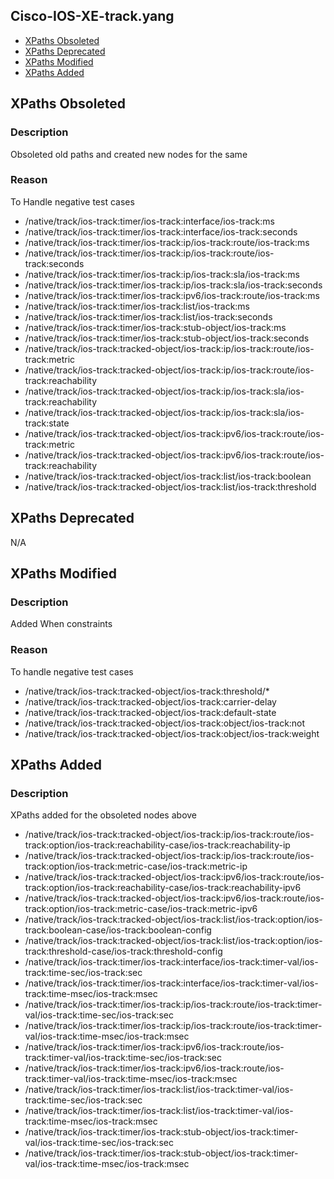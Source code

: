 ## Cisco-IOS-XE-track.yang

- [XPaths Obsoleted](#xpaths-obsoleted)
- [XPaths Deprecated](#xpaths-deprecated)
- [XPaths Modified](#xpaths-modified)
- [XPaths Added](#xpaths-added)

## XPaths Obsoleted

### Description
Obsoleted old paths and created new nodes for the same

### Reason
To Handle negative test cases

- /native/track/ios-track:timer/ios-track:interface/ios-track:ms
- /native/track/ios-track:timer/ios-track:interface/ios-track:seconds
- /native/track/ios-track:timer/ios-track:ip/ios-track:route/ios-track:ms
- /native/track/ios-track:timer/ios-track:ip/ios-track:route/ios-track:seconds
- /native/track/ios-track:timer/ios-track:ip/ios-track:sla/ios-track:ms
- /native/track/ios-track:timer/ios-track:ip/ios-track:sla/ios-track:seconds
- /native/track/ios-track:timer/ios-track:ipv6/ios-track:route/ios-track:ms
- /native/track/ios-track:timer/ios-track:list/ios-track:ms
- /native/track/ios-track:timer/ios-track:list/ios-track:seconds
- /native/track/ios-track:timer/ios-track:stub-object/ios-track:ms
- /native/track/ios-track:timer/ios-track:stub-object/ios-track:seconds
- /native/track/ios-track:tracked-object/ios-track:ip/ios-track:route/ios-track:metric
- /native/track/ios-track:tracked-object/ios-track:ip/ios-track:route/ios-track:reachability
- /native/track/ios-track:tracked-object/ios-track:ip/ios-track:sla/ios-track:reachability
- /native/track/ios-track:tracked-object/ios-track:ip/ios-track:sla/ios-track:state
- /native/track/ios-track:tracked-object/ios-track:ipv6/ios-track:route/ios-track:metric
- /native/track/ios-track:tracked-object/ios-track:ipv6/ios-track:route/ios-track:reachability
- /native/track/ios-track:tracked-object/ios-track:list/ios-track:boolean
- /native/track/ios-track:tracked-object/ios-track:list/ios-track:threshold

## XPaths Deprecated

N/A

## XPaths Modified

### Description
Added When constraints

### Reason
To handle negative test cases

- /native/track/ios-track:tracked-object/ios-track:threshold/*
- /native/track/ios-track:tracked-object/ios-track:carrier-delay
- /native/track/ios-track:tracked-object/ios-track:default-state
- /native/track/ios-track:tracked-object/ios-track:object/ios-track:not
- /native/track/ios-track:tracked-object/ios-track:object/ios-track:weight

## XPaths Added

### Description
XPaths added for the obsoleted nodes above

- /native/track/ios-track:tracked-object/ios-track:ip/ios-track:route/ios-track:option/ios-track:reachability-case/ios-track:reachability-ip
- /native/track/ios-track:tracked-object/ios-track:ip/ios-track:route/ios-track:option/ios-track:metric-case/ios-track:metric-ip
- /native/track/ios-track:tracked-object/ios-track:ipv6/ios-track:route/ios-track:option/ios-track:reachability-case/ios-track:reachability-ipv6
- /native/track/ios-track:tracked-object/ios-track:ipv6/ios-track:route/ios-track:option/ios-track:metric-case/ios-track:metric-ipv6
- /native/track/ios-track:tracked-object/ios-track:list/ios-track:option/ios-track:boolean-case/ios-track:boolean-config
- /native/track/ios-track:tracked-object/ios-track:list/ios-track:option/ios-track:threshold-case/ios-track:threshold-config
- /native/track/ios-track:timer/ios-track:interface/ios-track:timer-val/ios-track:time-sec/ios-track:sec
- /native/track/ios-track:timer/ios-track:interface/ios-track:timer-val/ios-track:time-msec/ios-track:msec
- /native/track/ios-track:timer/ios-track:ip/ios-track:route/ios-track:timer-val/ios-track:time-sec/ios-track:sec
- /native/track/ios-track:timer/ios-track:ip/ios-track:route/ios-track:timer-val/ios-track:time-msec/ios-track:msec
- /native/track/ios-track:timer/ios-track:ipv6/ios-track:route/ios-track:timer-val/ios-track:time-sec/ios-track:sec
- /native/track/ios-track:timer/ios-track:ipv6/ios-track:route/ios-track:timer-val/ios-track:time-msec/ios-track:msec
- /native/track/ios-track:timer/ios-track:list/ios-track:timer-val/ios-track:time-sec/ios-track:sec
- /native/track/ios-track:timer/ios-track:list/ios-track:timer-val/ios-track:time-msec/ios-track:msec
- /native/track/ios-track:timer/ios-track:stub-object/ios-track:timer-val/ios-track:time-sec/ios-track:sec
- /native/track/ios-track:timer/ios-track:stub-object/ios-track:timer-val/ios-track:time-msec/ios-track:msec




